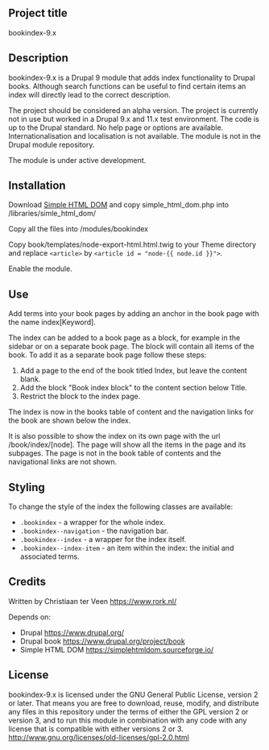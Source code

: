 ## Project title

bookindex-9.x

## Description

bookindex-9.x is a Drupal 9 module that adds index functionality to Drupal books. Although search functions can be useful to find certain items an index will directly lead to the correct description.

The project should be considered an alpha version. The project is currently not in use but worked in a Drupal 9.x and 11.x test environment. The code is up to the Drupal standard. No help page or options are available. Internationalisation and localisation is not available. The module is not in the Drupal module repository.

The module is under active development.

## Installation

Download [Simple HTML DOM](https://simplehtmldom.sourceforge.io/) and copy simple_html_dom.php into /libraries/simle_html_dom/

Copy all the files into /modules/bookindex

Copy book/templates/node-export-html.html.twig to your Theme directory and replace `<article>` by `<article id = "node-{{ node.id }}">`.

Enable the module.

## Use

Add terms into your book pages by adding an anchor in the book page with the name index\[Keyword].

The index can be added to a book page as a block, for example in the sidebar or on a separate book page. The block will contain all items of the book. To add it as a separate book page follow these steps:

1. Add a page to the end of the book titled Index, but leave the content blank.
2. Add the block "Book index block" to the content section below Title.
3. Restrict the block to the index page.

The index is now in the books table of content and the navigation links for the book are shown below the index.

It is also possible to show the index on its own page with the url /book/index/\[node]. The page will show all the items in the page and its subpages. The page is not in the book table of contents and the navigational links are not shown.

## Styling

To change the style of the index the following classes are available:

- `.bookindex` - a wrapper for the whole index.
- `.bookindex--navigation` - the navigation bar.
- `.bookindex--index` - a wrapper for the index itself.
- `.bookindex--index-item` - an item within the index: the initial and associated terms.

## Credits

Written by Christiaan ter Veen <https://www.rork.nl/>

Depends on:

- Drupal <https://www.drupal.org/>
- Drupal book <https://www.drupal.org/project/book>
- Simple HTML DOM <https://simplehtmldom.sourceforge.io/>

## License

bookindex-9.x is licensed under the GNU General Public License, version 2 or later. That means you are free to download, reuse, modify, and distribute any files in this repository under the terms of either the GPL version 2 or version 3, and to run this module in combination with any code with any license that is compatible with either versions 2 or 3.
http://www.gnu.org/licenses/old-licenses/gpl-2.0.html
